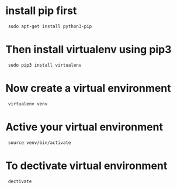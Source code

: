
# install pip first

     sudo apt-get install python3-pip

# Then install virtualenv using pip3
     sudo pip3 install virtualenv

# Now create a virtual environment
     virtualenv venv

# Active your virtual environment
     source venv/bin/activate

# To dectivate virtual environment
     dectivate
